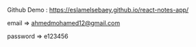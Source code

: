 Github Demo : https://eslamelsebaey.github.io/react-notes-app/ 

email => ahmedmohamed12@gmail.com 

password => e123456
